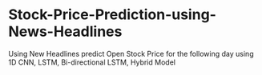 # Stock-Price-Prediction-using-News-Headlines
Using New Headlines predict Open Stock Price for the following day using 1D CNN, LSTM, Bi-directional LSTM, Hybrid Model
